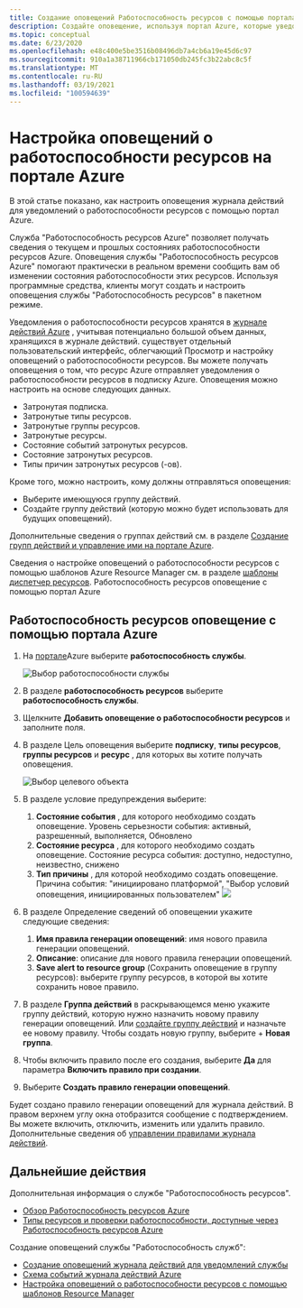 ```yaml
---
title: Создание оповещений Работоспособность ресурсов с помощью портала Azure
description: Создайте оповещение, используя портал Azure, которые уведомляют Вас о том, что ресурсы Azure становятся недоступными.
ms.topic: conceptual
ms.date: 6/23/2020
ms.openlocfilehash: e48c400e5be3516b08496db7a4cb6a19e45d6c97
ms.sourcegitcommit: 910a1a38711966cb171050db245fc3b22abc8c5f
ms.translationtype: MT
ms.contentlocale: ru-RU
ms.lasthandoff: 03/19/2021
ms.locfileid: "100594639"
---
```

# <a name="configure-resource-health-alerts-using-azure-portal"></a>Настройка оповещений о работоспособности ресурсов на портале Azure

В этой статье показано, как настроить оповещения журнала действий для уведомлений о работоспособности ресурсов с помощью портал Azure.

Служба "Работоспособность ресурсов Azure" позволяет получать сведения о текущем и прошлых состояниях работоспособности ресурсов Azure. Оповещения службы "Работоспособность ресурсов Azure" помогают практически в реальном времени сообщить вам об изменении состояния работоспособности этих ресурсов. Используя программные средства, клиенты могут создать и настроить оповещения службы "Работоспособность ресурсов" в пакетном режиме.

Уведомления о работоспособности ресурсов хранятся в [журнале действий Azure](../azure-monitor/essentials/platform-logs-overview.md) , учитывая потенциально большой объем данных, хранящихся в журнале действий. существует отдельный пользовательский интерфейс, облегчающий Просмотр и настройку оповещений о работоспособности ресурсов.
Вы можете получать оповещения о том, что ресурс Azure отправляет уведомления о работоспособности ресурсов в подписку Azure. Оповещения можно настроить на основе следующих данных.

* Затронутая подписка.
* Затронутые типы ресурсов.
* Затронутые группы ресурсов.
* Затронутые ресурсы.
* Состояние событий затронутых ресурсов.
* Состояние затронутых ресурсов.
* Типы причин затронутых ресурсов (-ов).

Кроме того, можно настроить, кому должны отправляться оповещения:

* Выберите имеющуюся группу действий.
* Создайте группу действий (которую можно будет использовать для будущих оповещений).

Дополнительные сведения о группах действий см. в разделе [Создание групп действий и управление ими на портале Azure](../azure-monitor/alerts/action-groups.md).

Сведения о настройке оповещений о работоспособности ресурсов с помощью шаблонов Azure Resource Manager см. в разделе [шаблоны диспетчер ресурсов](./resource-health-alert-arm-template-guide.md).
Работоспособность ресурсов оповещение с помощью портал Azure

## <a name="resource-health-alert-using-azure-portal"></a>Работоспособность ресурсов оповещение с помощью портала Azure

1. На [портале](https://portal.azure.com/)Azure выберите **работоспособность службы**.

    ![Выбор работоспособности службы](./media/resource-health-alert-monitor-guide/service-health-selection.png)
2. В разделе **работоспособность ресурсов** выберите **работоспособность службы**.
3. Щелкните **Добавить оповещение о работоспособности ресурсов** и заполните поля.
4. В разделе Цель оповещения выберите **подписку**, **типы ресурсов**, **группы ресурсов** и **ресурс** , для которых вы хотите получать оповещения.

    ![Выбор целевого объекта](./media/resource-health-alert-monitor-guide/alert-target.png)

5. В разделе условие предупреждения выберите:
    1. **Состояние события** , для которого необходимо создать оповещение. Уровень серьезности события: активный, разрешенный, выполняется, Обновлено
    2. **Состояние ресурса** , для которого необходимо создать оповещение. Состояние ресурса события: доступно, недоступно, неизвестно, снижено
    3. **Тип причины** , для которой необходимо создать оповещение. Причина события: "инициировано платформой", "Выбор условий оповещения, инициированных пользователем" ![](./media/resource-health-alert-monitor-guide/alert-condition.png)
6. В разделе Определение сведений об оповещении укажите следующие сведения:
    1. **Имя правила генерации оповещений**: имя нового правила генерации оповещений.
    2. **Описание**: описание для нового правила генерации оповещений.
    3. **Save alert to resource group** (Сохранить оповещение в группу ресурсов): выберите группу ресурсов, в которой вы хотите сохранить новое правило.
7. В разделе **Группа действий** в раскрывающемся меню укажите группу действий, которую нужно назначить новому правилу генерации оповещений. Или [создайте группу действий](../azure-monitor/alerts/action-groups.md) и назначьте ее новому правилу. Чтобы создать новую группу, выберите + **Новая группа**.
8. Чтобы включить правило после его создания, выберите **Да** для параметра **Включить правило при создании**.
9. Выберите **Создать правило генерации оповещений**.

Будет создано правило генерации оповещений для журнала действий. В правом верхнем углу окна отобразится сообщение с подтверждением.
Вы можете включить, отключить, изменить или удалить правило. Дополнительные сведения об [управлении правилами журнала действий](../azure-monitor/alerts/alerts-activity-log.md#view-and-manage-in-the-azure-portal).

## <a name="next-steps"></a>Дальнейшие действия

Дополнительная информация о службе "Работоспособность ресурсов".

* [Обзор Работоспособность ресурсов Azure](Resource-health-overview.md)
* [Типы ресурсов и проверки работоспособности, доступные через Работоспособность ресурсов Azure](resource-health-checks-resource-types.md)

Создание оповещений службы "Работоспособность служб":

* [Создание оповещений журнала действий для уведомлений службы](./alerts-activity-log-service-notifications-portal.md) 
* [Схема событий журнала действий Azure](../azure-monitor/essentials/activity-log-schema.md)
* [Настройка оповещений о работоспособности ресурсов с помощью шаблонов Resource Manager](./resource-health-alert-arm-template-guide.md)
